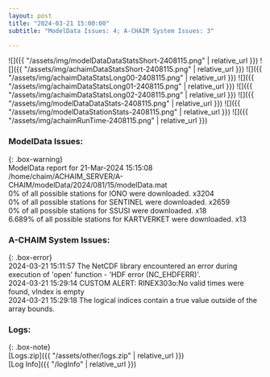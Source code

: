 ```yaml
---
layout: post
title: "2024-03-21 15:00:00"
subtitle: "ModelData Issues: 4; A-CHAIM System Issues: 3"

---
```


![]({{ "/assets/img/modelDataDataStatsShort-2408115.png" | relative_url }})
![]({{ "/assets/img/achaimDataStatsShort-2408115.png" | relative_url }})
![]({{ "/assets/img/achaimDataStatsLong00-2408115.png" | relative_url }})
![]({{ "/assets/img/achaimDataStatsLong01-2408115.png" | relative_url }})
![]({{ "/assets/img/achaimDataStatsLong02-2408115.png" | relative_url }})
![]({{ "/assets/img/modelDataDataStats-2408115.png" | relative_url }})
![]({{ "/assets/img/modelDataStationStats-2408115.png" | relative_url }})
![]({{ "/assets/img/achaimRunTime-2408115.png" | relative_url }})


### ModelData Issues:  
  
{: .box-warning}  
 ModelData report for 21-Mar-2024 15:15:08   
 /home/chaim/ACHAIM_SERVER/A-CHAIM/modelData/2024/081/15/modelData.mat   
 0% of all possible stations for IONO were downloaded. x3204   
 0% of all possible stations for SENTINEL were downloaded. x2659   
 0% of all possible stations for SSUSI were downloaded. x18   
 6.689% of all possible stations for KARTVERKET were downloaded. x13   
  
### A-CHAIM System Issues:  
  
{: .box-error}  
2024-03-21 15:11:57 The NetCDF library encountered an error during execution of 'open' function - 'HDF error (NC_EHDFERR)'.  
2024-03-21 15:29:14 CUSTOM ALERT: RINEX303o:No valid times were found, vIndex is empty  
2024-03-21 15:29:18 The logical indices contain a true value outside of the array bounds.  

### Logs:  
  
{: .box-note}  
[Logs.zip]({{ "/assets/other/logs.zip" | relative_url }})  
[Log Info]({{ "/logInfo" | relative_url }})  
